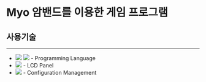 # Myo 암밴드를 이용한 게임 프로그램

## 사용기술
---
+ <img src="https://img.shields.io/badge/Arduino-00979D?style=flat-square&logo=Arduino&logoColor=white"/> <img src ="https://img.shields.io/badge/Python-3776AB?style=flat-square&logo=Python&logoColor=white"/> - Programming Language
+ <img src="https://img.shields.io/badge/Raspberry Pi-A22846?style=flat-square&logo=Raspberry Pi&logoColor=white"/> - LCD Panel
+ <img src="https://img.shields.io/badge/GitHub-181717?style=flat-square&logo=GitHub&logoColor=white"/> - Configuration Management
